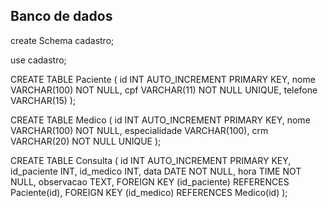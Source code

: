 ## Banco de dados

create Schema cadastro;

use cadastro;

CREATE TABLE Paciente (
    id INT AUTO_INCREMENT PRIMARY KEY,
    nome VARCHAR(100) NOT NULL,
    cpf VARCHAR(11) NOT NULL UNIQUE,
    telefone VARCHAR(15)
);

CREATE TABLE Medico (
    id INT AUTO_INCREMENT PRIMARY KEY,
    nome VARCHAR(100) NOT NULL,
    especialidade VARCHAR(100),
    crm VARCHAR(20) NOT NULL UNIQUE
);

CREATE TABLE Consulta (
    id INT AUTO_INCREMENT PRIMARY KEY,
    id_paciente INT,
    id_medico INT,
    data DATE NOT NULL,
    hora TIME NOT NULL,
    observacao TEXT,
    FOREIGN KEY (id_paciente) REFERENCES Paciente(id),
    FOREIGN KEY (id_medico) REFERENCES Medico(id)
);
